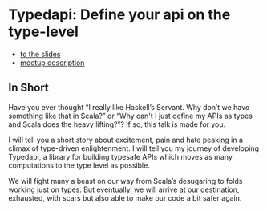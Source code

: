 # Typedapi: Define your api on the type-level
  - [to the slides](https://pheymann.github.io/talks/meetup-typedapi)
  - [meetup description](https://www.meetup.com/de-DE/Scala-Hamburg/events/251207492/)

## In Short
Have you ever thought “I really like Haskell’s Servant. Why don’t we have something like that in Scala?” or “Why can't I just define my APIs as types and Scala does the heavy lifting?”? If so, this talk is made for you.

I will tell you a short story about excitement, pain and hate peaking in a climax of type-driven enlightenment. I will tell you my journey of developing Typedapi, a library for building typesafe APIs which moves as many computations to the type level as possible.

We will fight many a beast on our way from Scala’s desugaring to folds working just on types. But eventually, we will arrive at our destination, exhausted, with scars but also able to make our code a bit safer again.
